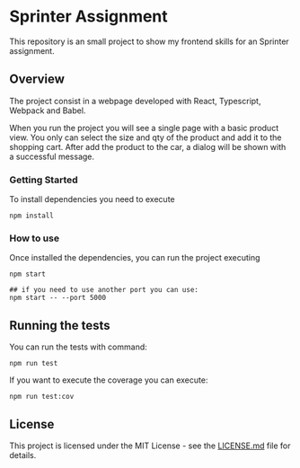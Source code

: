 # Sprinter Assignment

This repository is an small project to show my frontend skills for an Sprinter assignment.

## Overview

The project consist in a webpage developed with React, Typescript, Webpack and Babel.

When you run the project you will see a single page with a basic product view. You only can select the size and qty of the product and add it to the shopping cart. After add the product to the car, a dialog will be shown with a successful message.

### Getting Started

To install dependencies you need to execute

```shell
npm install
```

### How to use

Once installed the dependencies, you can run the project executing
```shell
npm start

## if you need to use another port you can use:
npm start -- --port 5000
```

## Running the tests

You can run the tests with command:

```
npm run test
```

If you want to execute the coverage you can execute:

```
npm run test:cov
```

## License

This project is licensed under the MIT License - see the [LICENSE.md](LICENSE.md) file for details.

